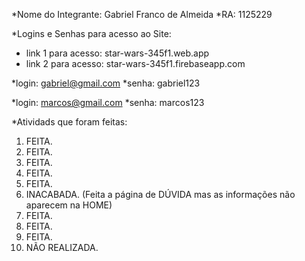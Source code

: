 *Nome do Integrante: Gabriel Franco de Almeida
*RA: 1125229

*Logins e Senhas para acesso ao Site:

* link 1 para acesso:
star-wars-345f1.web.app
* link 2 para acesso:
star-wars-345f1.firebaseapp.com

*login: gabriel@gmail.com
*senha: gabriel123

*login: marcos@gmail.com
*senha: marcos123

*Atividads que foram feitas:
1)  FEITA.
2)  FEITA.
3)  FEITA.
4)  FEITA.
5)  FEITA.
6)  INACABADA. (Feita a página de DÚVIDA mas as informações não aparecem na HOME)
7)  FEITA.
8)  FEITA.
9)  FEITA.
10) NÃO REALIZADA.
